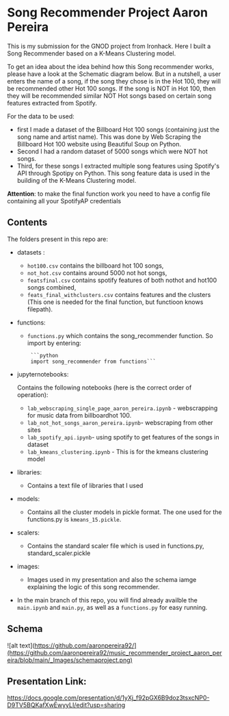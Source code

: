 # Song Recommender Project Aaron Pereira
This is my submission for the GNOD project from Ironhack. Here I built a Song Recommender based on a K-Means Clustering model. 

To get an idea about the idea behind how this Song recommender works, please have a look at the Schematic diagram below.
But in a nutshell, a user enters the name of a song, if the song they chose is in the Hot 100, they will be recommended other Hot 100 songs. If the song is NOT in Hot 100, then they will be recommended similar NOT Hot songs based on certain song features extracted from Spotify. 

For the data to be used: 
   - first I made a dataset of the Billboard Hot 100 songs (containing just the song name and artist name). This was done by Web Scraping the Billboard Hot 100 website using Beautiful Soup on Python. 
   - Second I had a random dataset of 5000 songs which were NOT hot songs.
   - Third, for these songs I extracted multiple song features using Spotify's API through Spotipy on Python. This song feature data is used in the building of the K-Means Clustering model.    

**Attention**: to make the final function work you need to have a config file containing all your SpotifyAP credentials


## Contents
The folders present in this repo are:

- datasets : 
     - `hot100.csv` contains the billboard hot 100 songs,
     - `not_hot.csv` contains around 5000 not hot songs, 
     - `featsfinal.csv` contains spotify features of both nothot and hot100 songs combined, 
     - `feats_final_withclusters.csv` contains features and the clusters (This one is needed for the final function, but functioon knows filepath).

- functions:
     - `functions.py` which contains the song_recommender function. So import by entering:
            
            ```python
            import song_recommender from functions```

- jupyternotebooks: 
      
     Contains the following notebooks (here is the correct order of operation):
     - `lab_webscraping_single_page_aaron_pereira.ipynb` - webscrapping for music data from billboardhot 100.
     - `lab_not_hot_songs_aaron_pereira.ipynb`- webscraping from other sites
     - `lab_spotify_api.ipynb`- using spotify to get features of the songs in dataset
     - `lab_kmeans_clustering.ipynb` - This is for the kmeans clustering model

- libraries: 
      
     - Contains a text file of libraries that I used

- models: 
      
     - Contains all the cluster models in pickle format. The one used for the functions.py is `kmeans_15.pickle`.

- scalers: 
     
     - Contains the standard scaler file which is used in functions.py, standard_scaler.pickle

- images:
     
     - Images used in my presentation and also the schema iamge explaining the logic of this song recommender. 

- In the main branch of this repo, you will find already availble the `main.ipynb` and `main.py`, as well as a `functions.py` for easy running. 


## Schema 

![alt text](https://github.com/aaronpereira92/](https://github.com/aaronpereira92/music_recommender_project_aaron_pereira/blob/main/_Images/schemaproject.png)

## Presentation Link:
https://docs.google.com/presentation/d/1yXj_f92pGX6B9doz3tsxcNP0-D9TV5BQKafXwEwyyLI/edit?usp=sharing
